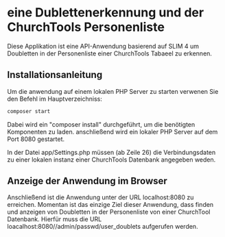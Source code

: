 # eine Dublettenerkennung und der ChurchTools Personenliste

Diese Applikation ist eine API-Anwendung basierend auf SLIM 4 um Doubletten in der Personenliste einer ChurchTools Tabaeel zu erkennen.

## Installationsanleitung

Um die anwendung auf einem lokalen PHP Server zu starten verwenen Sie den Befehl im Hauptverzeichniss:

```bash
composer start
```

Dabei wird ein "composer install" durchgeführt, um die benötigten Komponenten zu laden. anschließend wird ein lokaler PHP Server auf dem Port 8080 gestartet.

In der Datei app/Settings.php müssen (ab Zeile 26) die Verbindungsdaten zu einer lokalen instanz einer ChurchTools Datenbank angegeben weden.

## Anzeige der Anwendung im Browser

Anschließend ist die Anwendung unter der URL localhost:8080 zu erreichen. 
Momentan ist das einzige Ziel dieser Anwendung, dass finden und anzeigen von Doubletten in der Personenliste von einer ChurchTool Datenbank.
Hierfür muss die URL loacalhost:8080//admin/passwd/user_doublets aufgerufen werden.